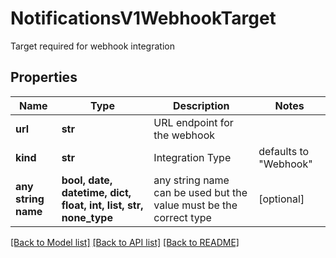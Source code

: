 # NotificationsV1WebhookTarget

Target required for webhook integration

## Properties
Name | Type | Description | Notes
------------ | ------------- | ------------- | -------------
**url** | **str** | URL endpoint for the webhook | 
**kind** | **str** | Integration Type | defaults to "Webhook"
**any string name** | **bool, date, datetime, dict, float, int, list, str, none_type** | any string name can be used but the value must be the correct type | [optional]

[[Back to Model list]](../README.md#documentation-for-models) [[Back to API list]](../README.md#documentation-for-api-endpoints) [[Back to README]](../README.md)


